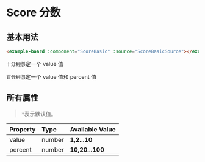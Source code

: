 # Score 分数

## 基本用法

```html
<example-board :component="ScoreBasic" :source="ScoreBasicSource"></example-board>
```

`十分制`绑定一个 value 值
<example-board :component="ScoreBasic" :source="ScoreBasicSource"></example-board>

`百分制`绑定一个 value 值和 percent 值

<example-board :component="ScorePercent" :source="ScorePercentSource"></example-board>

## 所有属性

> `*`表示默认值。

| Property | Type   | Available Value |
| :------- | :----- | :-------------- |
| value    | number | **1,2...10**    |
| percent  | number | **10,20...100** |

<script>
import ScoreBasic from 'docs/examples/other/ScoreBasic';
import ScoreBasicSource from 'docs/examples/other/ScoreBasic.txt';
import ScorePercent from 'docs/examples/other/ScorePercent';
import ScorePercentSource from 'docs/examples/other/ScorePercent.txt';
export default {
  data() {
    return {
      ScoreBasic,
      ScoreBasicSource,
      ScorePercent,
      ScorePercentSource
    }
  }
}
</script>
